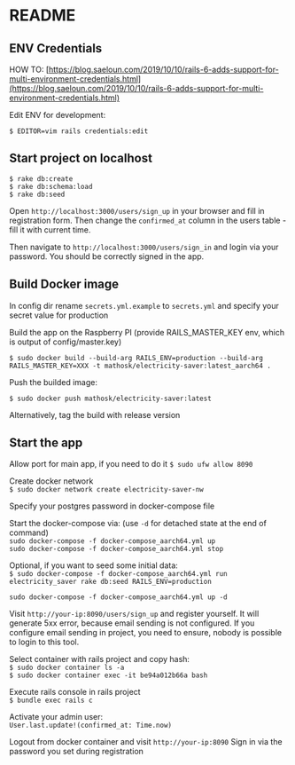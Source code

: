 # README

## ENV Credentials
HOW TO: [https://blog.saeloun.com/2019/10/10/rails-6-adds-support-for-multi-environment-credentials.html](https://blog.saeloun.com/2019/10/10/rails-6-adds-support-for-multi-environment-credentials.html)

Edit ENV for development:  
```
$ EDITOR=vim rails credentials:edit
```


## Start project on localhost
```
$ rake db:create
$ rake db:schema:load
$ rake db:seed
```

Open `http://localhost:3000/users/sign_up` in your browser and fill in registration form. Then change the `confirmed_at` column in the users table - fill it with current time.

Then navigate to `http://localhost:3000/users/sign_in` and login via your password. You should be correctly signed in the app.

## Build Docker image
In config dir rename `secrets.yml.example` to `secrets.yml` and specify your secret value for production

Build the app on the Raspberry PI (provide RAILS_MASTER_KEY env, which is output of config/master.key)  
``` 
$ sudo docker build --build-arg RAILS_ENV=production --build-arg RAILS_MASTER_KEY=XXX -t mathosk/electricity-saver:latest_aarch64 .
```

Push the builded image:  
``` 
$ sudo docker push mathosk/electricity-saver:latest
```
Alternatively, tag the build with release version

## Start the app
Allow port for main app, if you need to do it 
`$ sudo ufw allow 8090`

Create docker network  
`$ sudo docker network create electricity-saver-nw`

Specify your postgres password in docker-compose file 

Start the docker-compose via:  (use `-d` for detached state at the end of command)  
`sudo docker-compose -f docker-compose_aarch64.yml up`  
`sudo docker-compose -f docker-compose_aarch64.yml stop`

Optional, if you want to seed some initial data:  
`$ sudo docker-compose -f docker-compose_aarch64.yml run electricity_saver rake db:seed RAILS_ENV=production`

`sudo docker-compose -f docker-compose_aarch64.yml up -d`  

Visit `http://your-ip:8090/users/sign_up` and register yourself. It will generate 5xx error, because email sending is not configured.
If you configure email sending in project, you need to ensure, nobody is possible to login to this tool.

Select container with rails project and copy hash:  
`$ sudo docker container ls -a`  
`$ sudo docker container exec -it be94a012b66a bash`

Execute rails console in rails project  
`$ bundle exec rails c`

Activate your admin user:  
`User.last.update!(confirmed_at: Time.now)`

Logout from docker container and visit `http://your-ip:8090` Sign in via the password you set during registration 